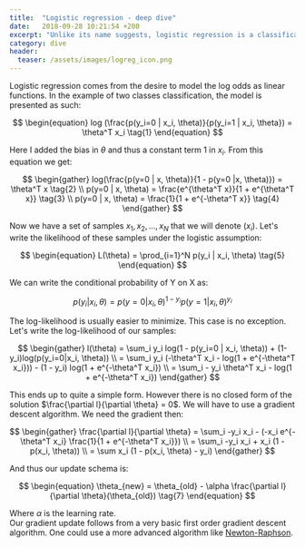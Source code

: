 ```yaml
---
title:  "Logistic regression - deep dive"
date:   2018-09-28 10:21:54 +200
excerpt: "Unlike its name suggests, logistic regression is a classification algorithm. It is very simple yet extremely robust"
category: dive
header:
  teaser: /assets/images/logreg_icon.png
---
```

Logistic regression comes from the desire to model the log odds as linear functions. In the example of two classes classification, the model is presented as such:    
        
$$
\begin{equation}
log (\frac{p(y_i=0 | x_i, \theta)}{p(y_i=1 | x_i, \theta}) = \theta^T x_i \tag{1}
\end{equation}
$$     
     
Here I added the bias in $\theta$ and thus a constant term 1 in $x_i$.
From this equation we get:    
        
$$
\begin{gather}
log(\frac{p(y=0 | x, \theta)}{1 - p(y=0 |x, \theta)}) = \theta^T x  \tag{2} \\
p(y=0 | x, \theta) = \frac{e^{\theta^T x}}{1 + e^{\theta^T x}}  \tag{3} \\
p(y=0 | x, \theta) = \frac{1}{1 + e^{-\theta^T x}}  \tag{4}
\end{gather}
$$   
      
Now we have a set of samples ${x_1, x_2, ..., x_N}$ that we will denote $(x_i)$. Let's write the likelihood of these samples under the logistic assumption:     
     
$$
\begin{equation}
L(\theta) = \prod_{i=1}^N p(y_i | x_i, \theta)  \tag{5}
\end{equation}
$$    
       
We can write the conditional probability of Y on X as:    
        
$$
\begin{equation}
p(y_i | x_i, \theta) = p(y=0 | x_i, \theta)^{1-y_i} p(y=1 | x_i, \theta)^{y_i}  \tag{6}
\end{equation}
$$

The log-likelihood is usually easier to minimize. This case is no exception. Let's write the log-likelihood of our samples:      
       
$$
\begin{gather}
l(\theta) = \sum_i y_i log(1 - p(y_i=0 | x_i, \theta)) + (1-y_i)log(p(y_i=0|x_i, \theta))  \\
= \sum_i y_i (-\theta^T x_i - log(1 + e^{-\theta^T x_i})) - (1 - y_i) log(1 + e^{-\theta^T x_i})  \\
= \sum_i - y_i \theta^T x_i - log(1 + e^{-\theta^T x_i})
\end{gather}
$$     
        
This ends up to quite a simple form. However there is no closed form of the solution $\frac{\partial l}{\partial \theta} = 0$. We will have to use a gradient descent algorithm. We need the gradient then:     
          
$$
\begin{gather}
\frac{\partial l}{\partial \theta} = \sum_i -y_i x_i - (-x_i e^{-\theta^T x_i} \frac{1}{1 + e^{-\theta^T x_i}}) \\
= \sum_i -y_i x_i + x_i (1 - p(x_i, \theta)) \\
= \sum x_i (1 - p(x_i, \theta) - y_i)
\end{gather}
$$   
      
And thus our update schema is:     
      
$$
\begin{equation}
\theta_{new} = \theta_{old} - \alpha \frac{\partial l}{\partial \theta}(\theta_{old})  \tag{7}
\end{equation}
$$

Where $\alpha$ is the learning rate.     
Our gradient update follows from a very basic first order gradient descent algorithm. One could use a more advanced algorithm like [Newton-Raphson](http://en.wikipedia.org/wiki/Newton%27s_method).